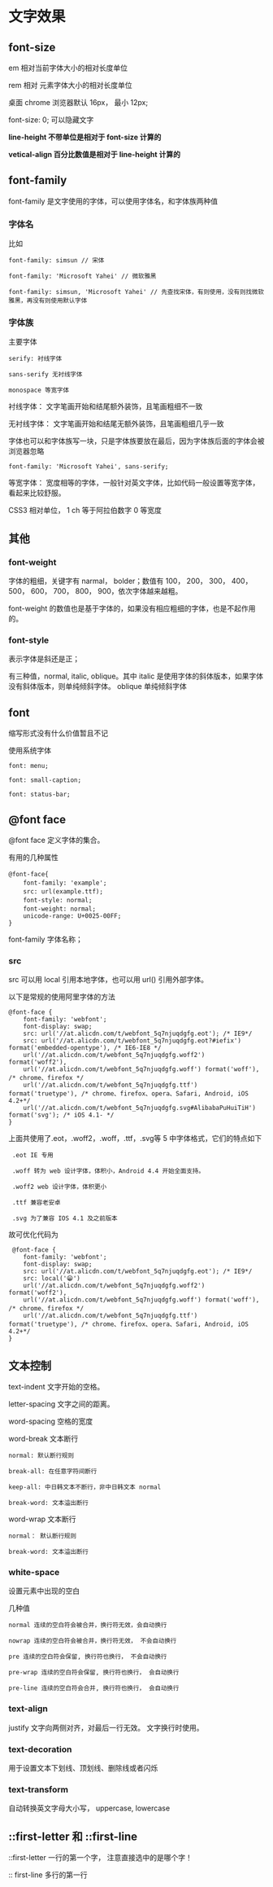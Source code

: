 # 文字效果

## font-size

em 相对当前字体大小的相对长度单位

rem 相对 <html> 元素字体大小的相对长度单位

桌面 chrome 浏览器默认 16px， 最小 12px;

font-size: 0; 可以隐藏文字

**line-height 不带单位是相对于 font-size 计算的**

**vetical-align 百分比数值是相对于 line-height 计算的**

## font-family

font-family 是文字使用的字体，可以使用字体名，和字体族两种值

### 字体名

比如

    font-family: simsun // 宋体

    font-family: 'Microsoft Yahei' // 微软雅黑

    font-family: simsun, 'Microsoft Yahei' // 先查找宋体，有则使用，没有则找微软雅黑，再没有则使用默认字体

### 字体族

主要字体

    serify: 衬线字体

    sans-serify 无衬线字体

    monospace 等宽字体

衬线字体： 文字笔画开始和结尾额外装饰，且笔画粗细不一致

无衬线字体： 文字笔画开始和结尾无额外装饰，且笔画粗细几乎一致

字体也可以和字体族写一块，只是字体族要放在最后，因为字体族后面的字体会被浏览器忽略

    font-family: 'Microsoft Yahei', sans-serify;

等宽字体： 宽度相等的字体，一般针对英文字体，比如代码一般设置等宽字体，看起来比较舒服。

CSS3 相对单位， 1 ch 等于阿拉伯数字 0 等宽度

## 其他

### font-weight

字体的粗细，关键字有 narmal， bolder；数值有 100， 200， 300， 400， 500， 600， 700， 800， 900，依次字体越来越粗。

font-weight 的数值也是基于字体的，如果没有相应粗细的字体，也是不起作用的。

### font-style

表示字体是斜还是正；

有三种值，normal, italic, oblique。其中 italic 是使用字体的斜体版本，如果字体没有斜体版本，则单纯倾斜字体。 oblique 单纯倾斜字体


## font

缩写形式没有什么价值暂且不记

使用系统字体

    font: menu;

    font: small-caption;

    font: status-bar;

## @font face

@font face 定义字体的集合。

有用的几种属性

    @font-face{　
        font-family: 'example';　
        src: url(example.ttf);　
        font-style: normal;　
        font-weight: normal;　
        unicode-range: U+0025-00FF;
    }

font-family 字体名称；

### src

src 可以用 local 引用本地字体，也可以用 url() 引用外部字体。

以下是常规的使用阿里字体的方法

    @font-face {
        font-family: 'webfont';
        font-display: swap;
        src: url('//at.alicdn.com/t/webfont_5q7njuqdgfg.eot'); /* IE9*/
        src: url('//at.alicdn.com/t/webfont_5q7njuqdgfg.eot?#iefix') format('embedded-opentype'), /* IE6-IE8 */
        url('//at.alicdn.com/t/webfont_5q7njuqdgfg.woff2') format('woff2'),
        url('//at.alicdn.com/t/webfont_5q7njuqdgfg.woff') format('woff'), /* chrome、firefox */
        url('//at.alicdn.com/t/webfont_5q7njuqdgfg.ttf') format('truetype'), /* chrome、firefox、opera、Safari, Android, iOS 4.2+*/
        url('//at.alicdn.com/t/webfont_5q7njuqdgfg.svg#AlibabaPuHuiTiH') format('svg'); /* iOS 4.1- */
    }

上面共使用了.eot，.woff2，.woff，.ttf，.svg等 5 中字体格式，它们的特点如下

     .eot IE 专用

     .woff 转为 web 设计字体，体积小，Android 4.4 开始全面支持。

     .woff2 web 设计字体，体积更小

     .ttf 兼容老安卓 

     .svg 为了兼容 IOS 4.1 及之前版本

故可优化代码为

     @font-face {
        font-family: 'webfont';
        font-display: swap;
        src: url('//at.alicdn.com/t/webfont_5q7njuqdgfg.eot'); /* IE9*/
        src: local('😁')
        url('//at.alicdn.com/t/webfont_5q7njuqdgfg.woff2') format('woff2'),
        url('//at.alicdn.com/t/webfont_5q7njuqdgfg.woff') format('woff'), /* chrome、firefox */
        url('//at.alicdn.com/t/webfont_5q7njuqdgfg.ttf') format('truetype'), /* chrome、firefox、opera、Safari, Android, iOS 4.2+*/
    }


## 文本控制

text-indent 文字开始的空格。

letter-spacing 文字之间的距离。

word-spacing 空格的宽度

word-break 文本断行

    normal: 默认断行规则

    break-all: 在任意字符间断行

    keep-all: 中日韩文本不断行，非中日韩文本 normal

    break-word: 文本溢出断行

word-wrap 文本断行

    normal： 默认断行规则

    break-word: 文本溢出断行

### white-space

设置元素中出现的空白

几种值  

    normal 连续的空白符会被合并，换行符无效，会自动换行

    nowrap 连续的空白符会被合并，换行符无效， 不会自动换行

    pre 连续的空白符会保留, 换行符也换行， 不会自动换行

    pre-wrap 连续的空白符会保留, 换行符也换行， 会自动换行

    pre-line 连续的空白符会合并, 换行符也换行， 会自动换行

### text-align

justify 文字向两侧对齐，对最后一行无效。 文字换行时使用。

### text-decoration

用于设置文本下划线、顶划线、删除线或者闪烁

### text-transform

自动转换英文字母大小写， uppercase, lowercase 

## ::first-letter 和 ::first-line

::first-letter 一行的第一个字， 注意直接选中的是哪个字！

:: first-line 多行的第一行
